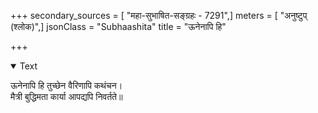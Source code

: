 +++
secondary_sources = [ "महा-सुभाषित-सङ्ग्रहः - 7291",]
meters = [ "अनुष्टुप् (श्लोक)",]
jsonClass = "Subhaashita"
title = "ऊनेनापि हि"

+++

<details open><summary>Text</summary>

ऊनेनापि हि तुच्छेन वैरिणापि कथंचन।  
मैत्री बुद्धिमता कार्या आपद्यपि निवर्तते॥
</details>
